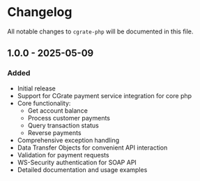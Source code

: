 # Changelog

All notable changes to `cgrate-php` will be documented in this file.

## 1.0.0 - 2025-05-09

### Added

- Initial release
- Support for CGrate payment service integration for core php
- Core functionality:
  - Get account balance
  - Process customer payments
  - Query transaction status
  - Reverse payments
- Comprehensive exception handling
- Data Transfer Objects for convenient API interaction
- Validation for payment requests
- WS-Security authentication for SOAP API
- Detailed documentation and usage examples
